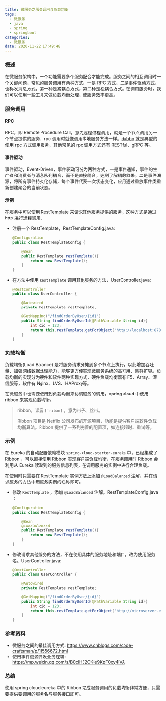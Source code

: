 ```yaml
---
title: 微服务之服务调用与负载均衡
tags:
  - 微服务
  - java
  - spring
  - springboot
categories:
  - 微服务
date: 2020-11-22 17:49:48
---
```


### 概述

在微服务架构中，一个功能需要多个服务配合才能完成。服务之间的相互调用时一个关键问题，常见的服务调用有两种方式，一是 RPC 方式，二是事件驱动方式，也称发消息方式，第一种是紧耦合方式，第二种是松耦合方式。在调用服务时，我们可以使用一些工具来做负载均衡处理，使服务效率更高。

<!-- more -->

### 服务调用

#### RPC

RPC，即 Remote Procedure Call，意为远程过程调用，就是一个节点调用另一个节点提供的服务，rpc 调用时就像调用本地服务方法一样。[dubbo](http://dubbo.apache.org/) 就是典型的使用 rpc 方式调用服务，其他常见的 rpc 调用方式还有 RESTful、gRPC 等。

#### 事件驱动

事件驱动，Event-Driven，事件驱动可分为两种方式，一是事件通知，事件的生产者和消费者与消息队列耦合，而不是直接耦合，达到了解耦的效果。二是事件溯源，将所有事件持久化存储，每个事件代表一次状态变化，应用通过重放事件类重新创建聚合的当前状态。

#### 示例

在服务中可以使用 RestTemplate 来请求其他服务提供的服务，这种方式是通过 http 进行远程调用。

- 注册一个 RestTemplate，RestTemplateConfig.java:

  ```java
  @Configuration
  public class RestTemplateConfig {
  
      @Bean
      public RestTemplate restTemplate(){
          return new RestTemplate();
      }
  }
  ```

  

- 在方法中使用 `RestTemplate` 调用其他服务的方法，UserController.java:

  ```java
  @RestController
  public class UserController {
  
      @Autowired
      private RestTemplate restTemplate;
  
      @GetMapping("/findOrderByUser/{id}")
      public String findOrderByUserId(@PathVariable String id){
          int oid = 123;
          return this.restTemplate.getForObject("http://localhost:8788/order/"+oid,String.class);
      }
  }
  ```

  

### 负载均衡

负载均衡(Load Balance) 是将服务请求分摊到多个节点上执行，以此增加吞吐量、加强网络数据处理能力，能够更方便实现微服务系统的高可用、集群扩容。负载均衡的实现分为硬件和软件两种实现方式，硬件负载均衡器有 F5、Array、深信服等，软件有 Nginx、LVS、HAProxy等。

在微服务中也需要使用到负载均衡来协调服务的调用，spring cloud 中使用 ribbon 来实现负载均衡。

> ribbon，读音 `[ˈrɪbən]` ，意为带子、丝带。
>
> Ribbon 项目是 Netflix 公司发布的开源项目，功能是提供客户端软件负载均衡算法。Ribbon 提供了一系列完善的配置项，如连接超时、重试等。

### 示例

在 Eureka 的自动配置依赖模块 `spring-cloud-starter-eureka` 中，已经集成了 Ribbon ，可以直接使用 Ribbon 实现客户端负载均衡，在服务调用时 Ribbon 会利用从 Eureka 读取到的服务信息列表，在调用服务的实例中进行合理负载。

在使用时只需要在 RestTemplate 实例方法上添加 `@LoadBalanced` 注解，并在请求服务的方法中用服务实例的名称即可。

- 修改 `RestTemplate` ，添加 `@LoadBalanced` 注解。RestTemplateConfig.java ：

  ```java
  @Configuration
  public class RestTemplateConfig {
  
      @Bean
      @LoadBalanced
      public RestTemplate restTemplate(){
          return new RestTemplate();
      }
  }
  ```

  

- 修改请求其他服务的方法，不在使用具体的服务地址和端口，改为使用服务名。UserController.java:

  ```java
  @RestController
  public class UserController {
  
      @Autowired
      private RestTemplate restTemplate;
  
      @GetMapping("/findOrderByUser/{id}")
      public String findOrderByUserId(@PathVariable String id){
          int oid = 123;
          return this.restTemplate.getForObject("http://microserver-eureka-order/order/"+oid,String.class); // microserver-eureka-order 是其他微服务的服务名
      }
  }
  ```

  

### 参考资料

- 微服务之间的最佳调用方式: <https://www.cnblogs.com/code-craftsman/p/11556672.html> 
- 使用事件溯源开发业务逻辑: <https://mp.weixin.qq.com/s/B0clHE2CKie9KpF0xy4iVA> 



### 总结

使用 spring cloud eureka 中的 Ribbon 完成服务调用的负载均衡非常方便，只需要提供要调用的服务名与服务接口即可。

